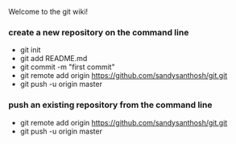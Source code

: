 Welcome to the git wiki!

### create a new repository on the command line

* git init
* git add README.md
* git commit -m "first commit"
* git remote add origin https://github.com/sandysanthosh/git.git
* git push -u origin master
                
### push an existing repository from the command line

* git remote add origin https://github.com/sandysanthosh/git.git
* git push -u origin master